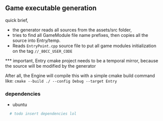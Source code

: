 ## Game executable generation
quick brief, 
- the generator reads all sources from the assets/src folder, 
- tries to find all <name>GameModule file name prefixes, then copies all the source into Entry/temp.
- Reads `EntryPoint.cpp` source file to put all game modules initialization on the tag `//_80CC_USER_CODE`

*** important, Entry cmake project needs to be a temporal mirror, because the source will be modified by the generator

After all, the Engine will compile this with a simple cmake build command like:
`cmake --build ./ --config Debug --target Entry`

### dependencies

- ubuntu
```bash
  # todo insert dependencies lol
```